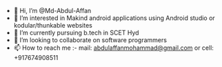 - 👋 Hi, I’m @Md-Abdul-Affan
- 👀 I’m interested in Makind android applications using Android studio or kodular/thunkable websites
- 🌱 I’m currently pursuing b.tech in SCET Hyd 
- 💞️ I’m looking to collaborate on software programmers
- 📫 How to reach me :- mail: abdulaffanmohammad@gmail.com or cell: +917674908511

<!---
Md-Abdul-Affan/Md-Abdul-Affan is a ✨ special ✨ repository because its `README.md` (this file) appears on your GitHub profile.
You can click the Preview link to take a look at your changes.
--->
